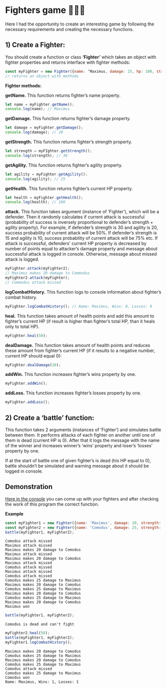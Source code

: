 # Fighters game :muscle::facepunch::boom:

Here I had the opportunity to create an interesting game by following the necessary requirements and creating the necessary functions.

## 1) Create a Fighter:

You should create a function or class **‘Fighter’** which takes an object with fighter properties and returns interface with fighter methods:
```javascript
const myFighter = new Fighter({name: ‘Maximus, damage: 25, hp: 100, strength: 30, agility: 25}); 
// returns an object with methods
```
**Fighter methods:**

**getName.** This function returns fighter’s name property.
```javascript
let name = myFighter.getName();
console.log(name); // Maximus
```
**getDamage.** This function returns fighter’s damage property.
```javascript
let damage = myFighter.getDamage();
console.log(damage); // 20
```

**getStrength.** This function returns fighter’s strength property.
```javascript
let strength = myFIghter.getStrength();
console.log(strength); // 30
```

**getAgility.** This function returns fighter’s agility property.
```javascript
let agility = myFighter.getAgility();
console.log(agility); // 25
```
**getHealth.** This function returns fighter’s current HP property.
```javascript
let health = myFighter.getHealth();
console.log(health); // 100
```
**attack.** This function takes argument (instance of ‘Fighter’), which will be a defender. Then it randomly calculates if current 
attack is successful (probability of success is inversely proportional to defender’s strength + agility property). For example, if 
defender’s strength is 30 and agility is 20, success probability of current attack will be 50%. If defender’s strength is 15 and 
agility is 10, success probability of current attack will be 75% etc. If attack is successful, defenders’ current HP property is 
decreased by number of points equal to attacker’s damage property and message about successful attack is logged in console. Otherwise, 
message about missed attack is logged.
```javascript
myFighter.attack(myFighter2);
// Maximus makes 20 damage to Commodus
myFighter2.attack(myFighter);
// Commodus attack missed
```
**logCombatHistory.** This function logs to console information about fighter’s combat
history.
```javascript
myFighter.logCombatHistory(); // Name: Maximus, Wins: 0, Losses: 0
```
**heal.** This function takes amount of health points and add this amount to fighter’s current
HP (if result is higher than fighter’s total HP, than it heals only to total HP).
```javascript
myFighter.heal(50);
```
**dealDamage.** This function takes amount of health points and reduces these amount from fighter’s current HP (if it results to 
a negative number, current HP should equal 0):
```javascript
myFighter.dealDamage(20);
```
**addWin.** This function increases fighter’s wins property by one.
```javascript
myFighter.addWin();
```
**addLoss.** This function increases fighter’s losses property by one.
```javascript
myFighter.addLoss();
```

## 2) Create a ‘battle’ function:
This function takes 2 arguments (instances of ‘Fighter’)  and simulates battle between them. It performs attacks of each fighter on 
another until one of them is dead (current HP is 0). After that it logs the message with the name of the winner and increases 
winner’s ‘wins’ property and loser’s ‘losses’ property by one.

If at the start of battle one of given fighter’s is dead (his HP equal to 0), battle shouldn’t be simulated and warning message 
about it should be logged in console.

## Demonstration

[Here in the console](https://kanoleg.com/fighters-game/) you can come up with your fighters and after checking the work of this program the correct function.

**Example**
```javascript
const myFighter1 = new Fighter({name: 'Maximus', damage: 20, strength: 20, agility: 15, hp: 100});
const myFighter2 = new Fighter({name: 'Comodus', damage: 25, strength: 25, agility: 20, hp: 90});
battle(myFighter1, myFighter2);
```
```
Comodus attack missed
Maximus attack missed
Maximus makes 20 damage to Comodus
Maximus attack missed
Maximus makes 20 damage to Comodus
Maximus attack missed
Comodus attack missed
Maximus attack missed
Comodus attack missed
Comodus makes 25 damage to Maximus
Maximus makes 20 damage to Comodus
Comodus makes 25 damage to Maximus
Maximus makes 20 damage to Comodus
Comodus makes 25 damage to Maximus
Maximus makes 20 damage to Comodus
Maximus won
```
```javascript
battle(myFighter1, myFighter2);
```
```
Comodus is dead and can't fight
```
```javascript
myFighter2.heal(50);
battle(myFighter1, myFighter2);
myFighter1.logCombatHistory();
```
```
Maximus makes 20 damage to Comodus
Comodus makes 25 damage to Maximus
Maximus makes 20 damage to Comodus
Comodus makes 25 damage to Maximus
Comodus attack missed
Comodus makes 25 damage to Maximus
Comodus won
Name: Maximus, Wins: 1, Losses: 1
```
